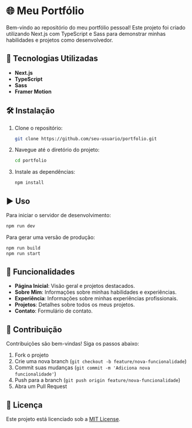 # 🌐 Meu Portfólio

Bem-vindo ao repositório do meu portfólio pessoal! Este projeto foi criado utilizando Next.js com TypeScript e Sass para demonstrar minhas habilidades e projetos como desenvolvedor.

## 🚀 Tecnologias Utilizadas

- **Next.js**
- **TypeScript**
- **Sass**
- **Framer Motion**

## 🛠️ Instalação

1. Clone o repositório:
    ```bash
    git clone https://github.com/seu-usuario/portfolio.git
    ```

2. Navegue até o diretório do projeto:
    ```bash
    cd portfolio
    ```

3. Instale as dependências:
    ```bash
    npm install
    ```

## ▶️ Uso

Para iniciar o servidor de desenvolvimento:
```bash
npm run dev
```

Para gerar uma versão de produção:
```bash
npm run build
npm run start
```



## 🌟 Funcionalidades

- **Página Inicial**: Visão geral e projetos destacados.
- **Sobre Mim**: Informações sobre minhas habilidades e experiências.
- **Experiência**: Informações sobre minhas experiências profissionais.
- **Projetos**: Detalhes sobre todos os meus projetos.
- **Contato**: Formulário de contato.

## 🤝 Contribuição

Contribuições são bem-vindas! Siga os passos abaixo:

1. Fork o projeto
2. Crie uma nova branch (`git checkout -b feature/nova-funcionalidade`)
3. Commit suas mudanças (`git commit -m 'Adiciona nova funcionalidade'`)
4. Push para a branch (`git push origin feature/nova-funcionalidade`)
5. Abra um Pull Request

## 📜 Licença

Este projeto está licenciado sob a [MIT License](LICENSE).


